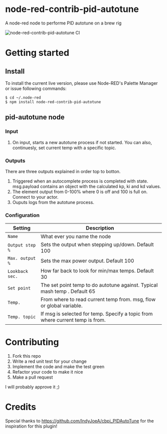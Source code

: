 # node-red-contrib-pid-autotune

A node-red node to performe PID autotune on a brew rig

![node-red-contrib-pid-autotune CI](https://github.com/enorfelt/node-red-contrib-pid-autotune/workflows/node-red-contrib-pid-autotune%20CI/badge.svg)

# Getting started

## Install

To install the current live version, please use Node-RED's Palette Manager or issue following commands:  
```
$ cd ~/.node-red  
$ npm install node-red-contrib-pid-autotune
```

## pid-autotune node

### Input

1. On input, starts a new autotune process if not started. You can also, continuesly, set current temp with a specific topic.

### Outputs

There are three outputs explained in order top to botton.

1. Triggered when an autocomplete process is completed with state. msg.payload contains an object with the calculated kp, ki and kd values.
2. The element output from 0-100% where 0 is off and 100 is full on. Connect to your actor.
3. Ouputs logs from the autotune process.

### Configuration

| Setting           | Description                                                                  |
| ----------------- | -----------------------------------------------------------------------------|
| `Name`            | What ever you name the node                                                  |
| `Output step %`   | Sets the output when stepping up/down. Default 100                           |
| `Max. output %`   | Sets the max power output. Default 100                                       |
| `Lookback sec.`   | How far back to look for min/max temps. Default 30                           |
| `Set point`       | The set point temp to do autotune against. Typical mash temp . Default 65    |
| `Temp.`           | From where to read current temp from. msg, flow or global variable.          |
| `Temp. topic`     | If msg is selected for temp. Specify a topic from where current temp is from.|

# Contributing

1. Fork this repo
2. Write a red unit test for your change
3. Implement the code and make the test green
4. Refactor your code to make it nice
5. Make a pull request

I will probably approve it ;)

# Credits

Special thanks to https://github.com/IndyJoeA/cbpi_PIDAutoTune for the inspiration for this plugin!